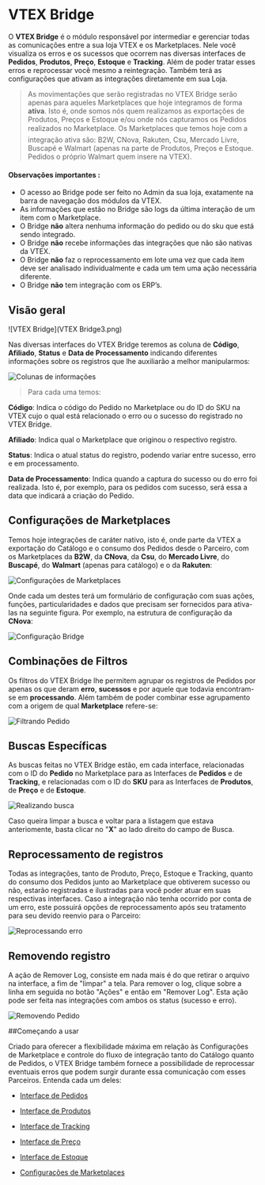#  VTEX Bridge
O **VTEX Bridge** é o módulo responsável por intermediar e gerenciar todas as comunicações entre a sua loja VTEX e os Marketplaces. Nele você visualiza os erros e os sucessos que ocorrem nas diversas interfaces de **Pedidos**, **Produtos**, **Preço**, **Estoque** e **Tracking**. Além de poder tratar esses erros e reprocessar você mesmo a reintegração. Também terá as configurações que ativam as integrações diretamente em sua Loja.

>As movimentações que serão registradas no VTEX Bridge serão apenas para aqueles Marketplaces que hoje integramos de forma **ativa**. Isto é, onde somos nós quem realizamos as exportações de Produtos, Preços e Estoque e/ou onde nós capturamos os Pedidos realizados no Marketplace. Os Marketplaces que temos hoje com a integração ativa são: B2W, CNova, Rakuten, Csu, Mercado Livre, Buscapé e Walmart (apenas na parte de Produtos, Preços e Estoque. Pedidos o próprio Walmart quem insere na VTEX).


#### Observações importantes :
- O acesso ao Bridge pode ser feito no Admin da sua loja, exatamente na barra de navegação dos módulos da VTEX.
- As informações que estão no Bridge são logs da última interação de um item com o Marketplace.
- O Bridge **não** altera nenhuma informação do pedido ou do sku que está sendo integrado.
- O Bridge **não** recebe informações das integrações que não são nativas da VTEX.
- O Bridge **não** faz o reprocessamento em lote uma vez que cada item deve ser analisado individualmente e cada um tem uma ação necessária diferente.
- O Bridge **não** tem integração com os ERP’s.




## Visão geral

![VTEX Bridge](VTEX Bridge3.png)

Nas diversas interfaces do VTEX Bridge teremos as coluna de **Código**, **Afiliado**, **Status** e **Data de Processamento** indicando diferentes informações sobre os registros que lhe auxiliarão a melhor manipularmos:

![Colunas de informações](V_pedidos_colunas.png)
>Para cada uma temos:

**Código**: Indica o código do Pedido no Marketplace ou do ID do SKU na VTEX cujo o qual está relacionado o erro ou o sucesso do registrado no VTEX Bridge.

**Afiliado**: Indica qual o Marketplace que originou o respectivo registro.

**Status**: Indica o atual status do registro, podendo variar entre sucesso, erro e em processamento.

**Data de Processamento**: Indica quando a captura do sucesso ou do erro foi realizada. Isto é, por exemplo, para os pedidos com sucesso, será essa a data que indicará a criação do Pedido.

## Configurações de Marketplaces
Temos hoje integrações de caráter nativo, isto é, onde parte da VTEX a exportação do Catálogo e o consumo dos Pedidos desde o Parceiro, com os Marketplaces da **B2W**, da **CNova**, da **Csu**, do **Mercado Livre**, do **Buscapé**, do **Walmart** (apenas para catálogo) e o da **Rakuten**:

![Configurações de Marketplaces](V_newconfig.gif)

Onde cada um destes terá um formulário de configuração com suas ações, funções, particularidades e dados que precisam ser fornecidos para ativa-las na seguinte figura. Por exemplo, na  estrutura de configuração da **CNova**:

![Configuração Bridge](V_newconfig_cnova.gif)

## Combinações de Filtros

Os filtros do VTEX Bridge lhe permitem agrupar os registros de Pedidos por apenas os que deram **erro**, **sucessos** e por aquele que todavia encontram-se em **processando**. Além também de poder combinar esse agrupamento com a origem de qual **Marketplace** refere-se:

![Filtrando Pedido](V_Pedidos_Filtro.gif)

## Buscas Específicas

As buscas feitas no VTEX Bridge estão, em cada interface, relacionadas com o ID do **Pedido** no Marketplace para as Interfaces de **Pedidos** e de **Tracking**, e relacionadas com o ID do **SKU** para as Interfaces de **Produtos**, de **Preço** e de **Estoque**.

![Realizando busca](V_newsearch.gif)

Caso queira limpar a busca e voltar para a listagem que estava anteriomente, basta clicar no "**X**" ao lado direito do campo de Busca.

## Reprocessamento de registros
Todas as integrações, tanto de Produto, Preço, Estoque e Tracking, quanto do consumo dos Pedidos junto ao Marketplace que obtiverem sucesso ou não, estarão registradas e ilustradas para você poder atuar em suas respectivas interfaces. Caso a integração não tenha ocorrido por conta de um erro, este possuirá opções de reprocessamento após seu tratamento para seu devido reenvio para o Parceiro:

![Reprocessando erro](V_produto_removendo_erro.gif)

## Removendo registro
A ação de Remover Log, consiste em nada mais é do que retirar o arquivo na interface, a fim de "limpar" a tela. Para remover o log, clique sobre a linha em seguida no botão "Ações" e então em "Remover Log". Esta ação pode ser feita nas integrações com ambos os status (sucesso e erro).
 
![Removendo Pedido](V_removendo_pedido.gif)

##Começando a usar

Criado para oferecer a flexibilidade máxima em relação às Configurações de Marketplace e controle do fluxo de integração tanto do Catálogo quanto de Pedidos, o VTEX Bridge também fornece a possibilidade de reprocessar eventuais erros que podem surgir durante essa comunicação com esses Parceiros. Entenda cada um deles:

* [Interface de Pedidos](interface-de-pedidos/index.html)

* [Interface de Produtos](interface-de-produto/index.html)

* [Interface de Tracking](interface-de-tracking/index.html)

* [Interface de Preço](interface-de-preco/index.html)

* [Interface de Estoque](interface-de-estoque/index.html)

* [Configurações de Marketplaces](configuracoes-de-marketplace/index.html)
